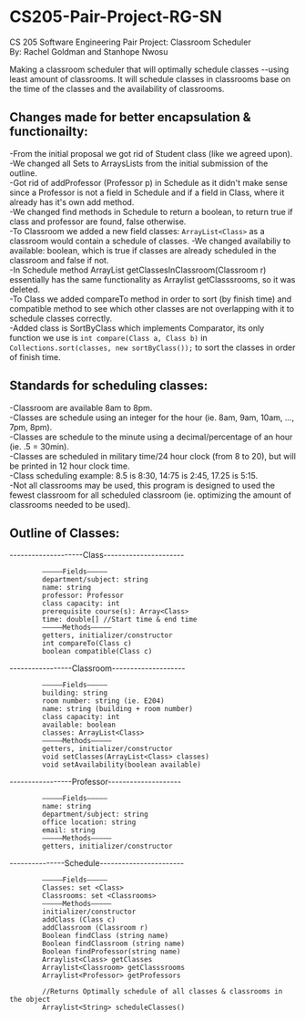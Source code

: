 # CS205-Pair-Project-RG-SN
CS 205 Software Engineering Pair Project: Classroom Scheduler  
By: Rachel Goldman and Stanhope Nwosu   

Making a classroom scheduler that will optimally schedule classes --using least amount of classrooms. It will schedule classes in classrooms base on the time of the classes and the availability of classrooms.

## Changes made for better encapsulation & functionailty:  
-From the initial proposal we got rid of Student class (like we agreed upon).  
-We changed all Sets to ArraysLists from the initial submission of the outline.  
-Got rid of addProfessor (Professor p) in Schedule as it didn't make sense since a Professor is not a field in Schedule and if a field in Class, where it already has it's own add method.    
-We changed find methods in Schedule to return a boolean, to return true if class and professor are found, false otherwise.  
-To Classroom we added a new field classes: ```ArrayList<Class>``` as a classroom would contain a schedule of classes. 
-We changed availabiliy to available: boolean, which is true if classes are already scheduled in the classroom and false if not.   
-In Schedule method ArrayList<Class> getClassesInClassroom(Classroom r) essentially has the same functionality as Arraylist<Classroom> getClasssrooms, so it was deleted.   
-To Class we added compareTo method in order to sort (by finish time) and compatible method to see which other classes are not overlapping with it to schedule classes correctly.  
-Added class is SortByClass which implements Comparator, its only function we use is ```int compare(Class a, Class b)``` in
```Collections.sort(classes, new sortByClass());``` to sort the classes in order of finish time.   


## Standards for scheduling classes:    
-Classroom are available 8am to 8pm.      
-Classes are schedule using an integer for the hour (ie. 8am, 9am, 10am, ..., 7pm, 8pm).     
-Classes are schedule to the minute using a decimal/percentage of an hour (ie. .5 = 30min).    
-Classes are scheduled in military time/24 hour clock (from 8 to 20), but will be printed in 12 hour clock time.  
-Class scheduling example: 8.5 is 8:30, 14:75 is 2:45, 17.25 is 5:15.   
-Not all classrooms may be used, this program is designed to used the fewest classroom for all scheduled classroom (ie. optimizing the amount of classrooms needed to be used).     

## Outline of Classes:  
--------------------Class----------------------   
```
        —————Fields—————  
        department/subject: string  
        name: string  
        professor: Professor  
        class capacity: int  
        prerequisite course(s): Array<Class>  
        time: double[] //Start time & end time  
        —————Methods—————  
        getters, initializer/constructor
        int compareTo(Class c)
        boolean compatible(Class c)
 ```       
            
-----------------Classroom--------------------  
```
        —————Fields—————  
        building: string  
        room number: string (ie. E204)   
        name: string (building + room number)  
        class capacity: int  
        available: boolean    
        classes: ArrayList<Class>
        —————Methods—————  
        getters, initializer/constructor
        void setClasses(ArrayList<Class> classes)
        void setAvailability(boolean available)
```
  
-----------------Professor--------------------  
```
        —————Fields—————  
        name: string  
        department/subject: string
        office location: string  
        email: string      
        —————Methods—————  
        getters, initializer/constructor  
```
  
---------------Schedule----------------------- 
```
        —————Fields—————  
        Classes: set <Class>  
        Classrooms: set <Classrooms>    
        —————Methods—————  
        initializer/constructor
        addClass (Class c)             
        addClassroom (Classroom r)  
        Boolean findClass (string name) 
        Boolean findClassroom (string name)  
        Boolean findProfessor(string name) 
        Arraylist<Class> getClasses 
        Arraylist<Classroom> getClasssrooms
        Arraylist<Professor> getProfessors
        
        //Returns Optimally schedule of all classes & classrooms in the object    
        Arraylist<String> scheduleClasses()  
    
```
